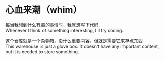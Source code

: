 <!--
 * @Author: your name
 * @Date: 2020-03-02 10:51:51
 * @LastEditTime: 2020-03-02 10:56:17
 * @LastEditors: Please set LastEditors
 * @Description: In User Settings Edit
 * @FilePath: /whim/README.md
 -->
# 心血来潮（whim）

每当我想到什么有趣的事情时，我就想写下代码
<br>
Whenever I think of something interesting, I'll try coding.

这个仓库就是一个杂物箱，没什么重要内容，但就是需要它来存点东西
<br>
This warehouse is just a glove box. It doesn't have any important content, but it is needed to store something.